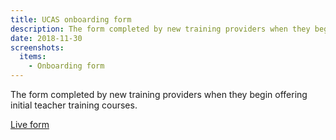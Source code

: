 ```yaml
---
title: UCAS onboarding form
description: The form completed by new training providers when they begin offering initial teacher training courses.
date: 2018-11-30
screenshots:
  items:
    - Onboarding form
---
```


The form completed by new training providers when they begin offering initial teacher training courses.

[Live form](https://www.ucasdigital.com/misc/UTT_form/uttform.html)

